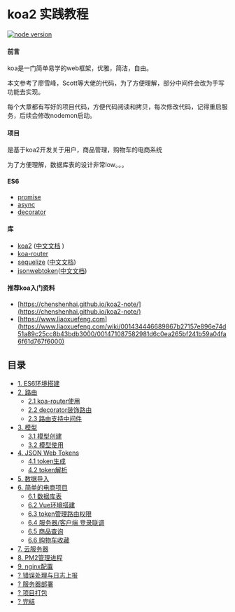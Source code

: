 # koa2 实践教程
[![node version][node-image]][node-url]

[node-image]: https://img.shields.io/badge/node.js-%3E=_8-green.svg?style=flat-square
[node-url]: http://nodejs.org/download/

#### 前言
koa是一门简单易学的web框架，优雅，简洁，自由。

本文参考了廖雪峰，Scott等大佬的代码，为了方便理解，部分中间件会改为手写功能去实现。

每个大章都有写好的项目代码，方便代码阅读和拷贝，每次修改代码，记得重启服务，后续会修改nodemon启动。

#### 项目
是基于koa2开发关于用户，商品管理，购物车的电商系统

为了方便理解，数据库表的设计非常low。。。


#### ES6

- [promise](http://es6.ruanyifeng.com/#docs/promise)
- [async](http://es6.ruanyifeng.com/#docs/async)
- [decorator](http://es6.ruanyifeng.com/#docs/decorator)

#### 库
- [koa2](https://github.com/koajs/koa) ([中文文档](http://www.koacn.com/) )
- [koa-router](https://github.com/alexmingoia/koa-router)
- [sequelize](https://github.com/sequelize/sequelize) ([中文文档](https://demopark.github.io/sequelize-docs-Zh-CN/))
- [jsonwebtoken](https://github.com/auth0/node-jsonwebtoken)([中文文档](https://segmentfault.com/a/1190000009494020))


#### 推荐koa入门资料
- [https://chenshenhai.github.io/koa2-note/](https://chenshenhai.github.io/koa2-note/)
- [https://www.liaoxuefeng.com](https://www.liaoxuefeng.com/wiki/001434446689867b27157e896e74d51a89c25cc8b43bdb3000/001471087582981d6c0ea265bf241b59a04fa6f61d767f6000)


## 目录
* [1. ES6环境搭建](https://github.com/ljcGitHub/koa2-server/blob/master/example/one)
* [2. 路由](https://github.com/ljcGitHub/koa2-server/tree/master/example/two/1)
  * [2.1 koa-router使用](https://github.com/ljcGitHub/koa2-server/tree/master/example/two/1)
  * [2.2 decorator装饰路由](https://github.com/ljcGitHub/koa2-server/tree/master/example/two/2)
  * [2.3 路由支持中间件]( https://github.com/ljcGitHub/koa2-server/tree/dev/example/two/3)
* [3. 模型](https://github.com/ljcGitHub/koa2-server/tree/master/example/three/1)
  * [3.1 模型创建](https://github.com/ljcGitHub/koa2-server/tree/master/example/three/1)
  * [3.2 模型使用](https://github.com/ljcGitHub/koa2-server/tree/master/example/three/2)
* [4. JSON Web Tokens](https://github.com/ljcGitHub/koa2-server/tree/master/example/four/1)
  * [4.1 token生成](https://github.com/ljcGitHub/koa2-server/tree/master/example/four/1)
  * [4.2 token解析](https://github.com/ljcGitHub/koa2-server/tree/master/example/four/2)
* [5. 数据导入](https://github.com/ljcGitHub/koa2-server/tree/master/example/fifth)
* [6. 简单的电商项目](https://github.com/ljcGitHub/koa2-server/tree/master/example/six/1)
  * [6.1 数据库表](https://github.com/ljcGitHub/koa2-server/tree/master/example/six/1)
  * [6.2 Vue环境搭建](https://github.com/ljcGitHub/koa2-server/tree/master/example/six/2)
  * [6.3 token管理路由权限](https://github.com/ljcGitHub/koa2-server/tree/master/example/six/3)
  * [6.4 服务器/客户端 登录联调](https://github.com/ljcGitHub/koa2-server/tree/master/example/six/4)
  * [6.5 商品查询](https://github.com/ljcGitHub/koa2-server/tree/master/example/six/5)
  * [6.6 购物车收藏](https://github.com/ljcGitHub/koa2-server/tree/master/example/six/6)
* [7. 云服务器](https://github.com/ljcGitHub/koa2-server/tree/master/example/seven)
* [8. PM2管理进程](https://github.com/ljcGitHub/koa2-server/tree/master/example/eight)
* [9. nginx配置](https://github.com/ljcGitHub/koa2-server/tree/master/example/nine)
* [? 错误处理与日志上报]()
* [? 服务器部署]()
* [? 项目打包]()
* [? 完结]()

 


